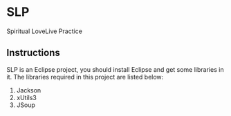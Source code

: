 # SLP
Spiritual LoveLive Practice

## Instructions
SLP is an Eclipse project, you should install Eclipse and get some libraries in it. The libraries required in this project are listed below:

1. Jackson
2. xUtils3
3. JSoup
